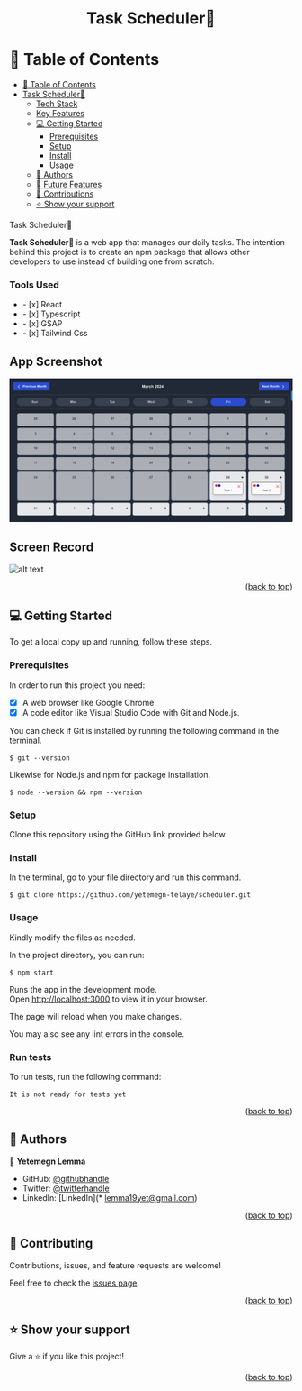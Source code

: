 <a name="readme-top"></a>

<div align="center">
  <h1><b>Task Scheduler📆</b></h1>
</div>

# 📗 Table of Contents

- [📗 Table of Contents](#-table-of-contents)
- [ Task Scheduler📆 ](#-TaskScheduler-)
    - [Tech Stack ](#tech-stack-)
    - [Key Features ](#key-features-)
  - [💻 Getting Started ](#-getting-started-)
    - [Prerequisites](#prerequisites)
    - [Setup](#setup)
    - [Install](#install)
    - [Usage](#usage)
  - [👥 Authors ](#-authors-)
  - [🔭 Future Features ](#-future-features-)
  - [🙏 Contributions ](#-contributions-)
  - [⭐️ Show your support ](#️-show-your-support-)
  


Task Scheduler📆<a name="about-project"></a>

<b>Task Scheduler📆</b> is a web app that manages our daily tasks. The intention behind this project is to create an npm package that allows other developers to use instead of building one from scratch.


### Tools Used <a name="tech-stack"></a>


<ul>
<li>
    - [x] React
</li>
<li>
    - [x] Typescript
    </li>
    <li>
    - [x] GSAP
    </li>
    <li>
    - [x] Tailwind Css
    </li>
</ul>

## App Screenshot

![Task Scheduler Screenshot](./app-screenshot.png)

## Screen Record
![alt text](screenrecord-task2.gif)


<p align="right">(<a href="#readme-top">back to top</a>)</p>

<!-- GETTING STARTED -->

## 💻 Getting Started <a name="getting-started"></a>


To get a local copy up and running, follow these steps.

### Prerequisites

In order to run this project you need:
- [x] A web browser like Google Chrome.
- [x] A code editor like Visual Studio Code with Git and Node.js.

You can check if Git is installed by running the following command in the terminal.
```
$ git --version
```

Likewise for Node.js and npm for package installation.
```
$ node --version && npm --version
```
### Setup

Clone this repository using the GitHub link provided below.


### Install

In the terminal, go to your file directory and run this command.

```
$ git clone https://github.com/yetemegn-telaye/scheduler.git
```



### Usage


Kindly modify the files as needed.

In the project directory, you can run:
```
$ npm start
```
Runs the app in the development mode.\
Open [http://localhost:3000](http://localhost:3000) to view it in your browser.

The page will reload when you make changes.

You may also see any lint errors in the console.



### Run tests

To run tests, run the following command:

```
It is not ready for tests yet
```

<p align="right">(<a href="#readme-top">back to top</a>)</p>

<!-- AUTHORS -->

## 👥 Authors <a name="authors"></a>


👤 **Yetemegn Lemma**

- GitHub: [@githubhandle](https://github.com/yetemegn-telaye)
- Twitter: [@twitterhandle](https://twitter.com/Yetemegn19)
- LinkedIn: [LinkedIn](* lemma19yet@gmail.com)




<p align="right">(<a href="#readme-top">back to top</a>)</p>


## 🤝 Contributing <a name="contributing"></a>

Contributions, issues, and feature requests are welcome!

Feel free to check the [issues page](../../issues/).

<p align="right">(<a href="#readme-top">back to top</a>)</p>



## ⭐️ Show your support <a name="support"></a>


Give a ⭐️ if you like this project!

<p align="right">(<a href="#readme-top">back to top</a>)</p>



